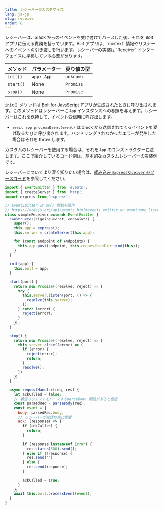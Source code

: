 ```yaml
---
title: レシーバーのカスタマイズ
lang: ja-jp
slug: receiver
order: 8
---
```


<div class="section-content">
レシーバーは、Slack からのイベントを受け付けてパースした後、それを Bolt アプリに伝える責務を担っています。Bolt アプリは、`context` 情報やリスナーへのイベントの引き渡しを行います。レシーバーの実装は `Receiver` インターフェイスに準拠している必要があります。

| メソッド      | パラメーター                     | 戻り値の型   |
|--------------|----------------------------------|-------------|
| `init()`     | `app: App`                       | `unknown`   |
| `start()`    | None                             | `Promise`   |
| `stop()`     | None                             | `Promise`   |

`init()` メソッドは Bolt for JavaScript アプリが生成されたときに呼び出されます。このメソッドはレシーバーに `App` インスタンスへの参照を与えます。レシーバーはこれを保持して、イベント受信時に呼び出します。

* `await app.processEvent(event)` は Slack から送信されてくるイベントを受け取るたびに呼び出されます。ハンドリングされなかったエラーが発生した場合はそれを throw します。

カスタムのレシーバーを使用する場合は、それを `App` のコンストラクターに渡します。ここで紹介しているコード例は、基本的なカスタムレシーバーの実装例です。

レシーバーについてより深く知りたい場合は、[組み込み `ExpressReceiver` のソースコード](https://github.com/slackapi/bolt-js/blob/master/src/ExpressReceiver.ts)を参照してください。
</div>

```javascript
import { EventEmitter } from 'events';
import { createServer } from 'http';
import express from 'express';

// EventEmitter は on() 関数を操作
// https://nodejs.org/api/events.html#events_emitter_on_eventname_listener
class simpleReceiver extends EventEmitter {
  constructor(signingSecret, endpoints) {
    super();
    this.app = express();
    this.server = createServer(this.app);

    for (const endpoint of endpoints) {
      this.app.post(endpoint, this.requestHandler.bind(this));
    }
  }
  
  init(app) {
    this.bolt = app;
  }

  start(port) {
    return new Promise((resolve, reject) => {
      try {
        this.server.listen(port, () => {
          resolve(this.server);
        });
      } catch (error) {
        reject(error);
      }
    });
  }

  stop() {
    return new Promise((resolve, reject) => {
      this.server.close((error) => {
        if (error) {
          reject(error);
          return;
        }
        resolve();
      })
    })
  }

  async requestHandler(req, res) {
    let ackCalled = false;
    // 着信リクエストをパースするparseBody 関数があると仮定
    const parsedReq = parseBody(req);
    const event = {
      body: parsedReq.body,
      // レシーバーが確認作業に重要
      ack: (response) => {
        if (ackCalled) {
          return;
        }
        
        if (response instanceof Error) {
          res.status(500).send();
        } else if (!response) {
          res.send('')
        } else {
          res.send(response);
        }
        
        ackCalled = true;
      }
    };
    await this.bolt.processEvent(event);
  }
}
```
